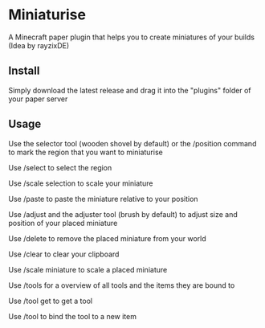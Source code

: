 # Miniaturise
A Minecraft paper plugin that helps you to create miniatures of your builds (Idea by rayzixDE)

## Install
Simply download the latest release and drag it into the "plugins" folder of your paper server

## Usage
Use the selector tool (wooden shovel by default) or the /position command to mark the region that you want to miniaturise

Use /select to select the region

Use /scale selection <value> to scale your miniature

Use /paste to paste the miniature relative to your position

Use /adjust and the adjuster tool (brush by default) to adjust size and position of your placed miniature

Use /delete to remove the placed miniature from your world

Use /clear to clear your clipboard

Use /scale miniature <value> to scale a placed miniature

Use /tools for a overview of all tools and the items they are bound to

Use /tool get <tool> to get a tool

Use /tool <set> to bind the tool to a new item


